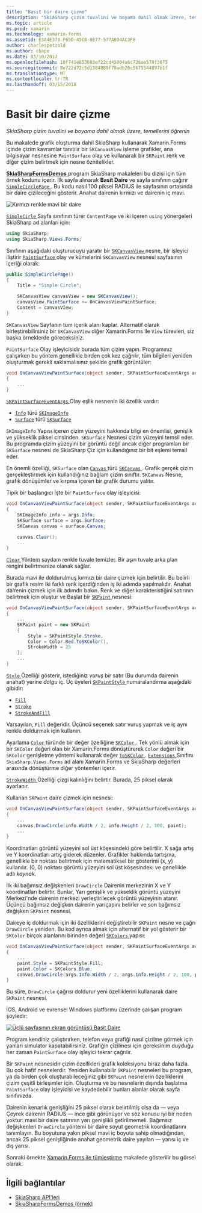 ```yaml
---
title: "Basit bir daire çizme"
description: "SkiaSharp çizim tuvalini ve boyama dahil olmak üzere, temellerini öğrenin"
ms.topic: article
ms.prod: xamarin
ms.technology: xamarin-forms
ms.assetid: E3A4E373-F65D-45C8-8E77-577A804AC3F8
author: charlespetzold
ms.author: chape
ms.date: 03/10/2017
ms.openlocfilehash: 10f741e853603ef22cd45004a6c726ae579f3675
ms.sourcegitcommit: 8e722d72c5d1384889f70adb26c5675544897b1f
ms.translationtype: MT
ms.contentlocale: tr-TR
ms.lasthandoff: 03/15/2018
---
```

# <a name="drawing-a-simple-circle"></a>Basit bir daire çizme

_SkiaSharp çizim tuvalini ve boyama dahil olmak üzere, temellerini öğrenin_

Bu makalede grafik oluşturma dahil SkiaSharp kullanarak Xamarin.Forms içinde çizim kavramlar tanıtılır bir `SKCanvasView` işleme grafikler, ana bilgisayar nesnesine `PaintSurface` olay ve kullanarak bir `SKPaint` renk ve diğer çizim belirtmek için nesne öznitelikler.

[ **SkiaSharpFormsDemos** ](https://developer.xamarin.com/samples/xamarin-forms/SkiaSharpForms/SkiaSharpFormsDemos/) program SkiaSharp makaleleri bu dizisi için tüm örnek kodunu içerir. İlk sayfa alınarak **Basit Daire** ve sayfa sınıfının çağırır [ `SimpleCirclePage` ](https://github.com/xamarin/xamarin-forms-samples/blob/master/SkiaSharpForms/SkiaSharpFormsDemos/SkiaSharpFormsDemos/SkiaSharpFormsDemos/Basics/SimpleCirclePage.cs). Bu kodu nasıl 100 piksel RADIUS ile sayfasının ortasında bir daire çizileceğini gösterir. Anahat dairenin kırmızı ve dairenin iç mavi.

![](circle-images/circleexample.png "Kırmızı renkle mavi bir daire")

[ `SimpleCirle` ](https://github.com/xamarin/xamarin-forms-samples/blob/master/SkiaSharpForms/SkiaSharpFormsDemos/SkiaSharpFormsDemos/SkiaSharpFormsDemos/Basics/SimpleCirclePage.cs) Sayfa sınıfının türer `ContentPage` ve iki içeren `using` yönergeleri SkiaSharp ad alanları için:

```csharp
using SkiaSharp;
using SkiaSharp.Views.Forms;
```

Sınıfının aşağıdaki oluşturucuyu yaratır bir [ `SKCanvasView` ](https://developer.xamarin.com/api/type/SkiaSharp.Views.Forms.SKCanvasView/) nesne, bir işleyici iliştirir [ `PaintSurface` ](https://developer.xamarin.com/api/event/SkiaSharp.Views.Forms.SKCanvasView.PaintSurface/) olay ve kümelerini `SKCanvasView` nesnesi sayfasının içeriği olarak:

```csharp
public SimpleCirclePage()
{
    Title = "Simple Circle";

    SKCanvasView canvasView = new SKCanvasView();
    canvasView.PaintSurface += OnCanvasViewPaintSurface;
    Content = canvasView;
}
```

`SKCanvasView` Sayfanın tüm içerik alanı kaplar. Alternatif olarak birleştirebilirsiniz bir `SKCanvasView` diğer Xamarin.Forms ile `View` türevleri, siz başka örneklerde göreceksiniz.

`PaintSurface` Olay işleyicisidir burada tüm çizim yapın. Programınız çalışırken bu yöntem genellikle birden çok kez çağrılır, tüm bilgileri yeniden oluşturmak gerekli saklamalısınız şekilde grafik görüntüler:

```csharp
void OnCanvasViewPaintSurface(object sender, SKPaintSurfaceEventArgs args)
{
    ...
}

```

[ `SKPaintSurfaceEventArgs` ](https://developer.xamarin.com/api/type/SkiaSharp.Views.Forms.SKPaintSurfaceEventArgs/) Olay eşlik nesnenin iki özellik vardır:

- [`Info`](https://developer.xamarin.com/api/property/SkiaSharp.Views.Forms.SKPaintSurfaceEventArgs.Info/) türü [`SKImageInfo`](https://developer.xamarin.com/api/type/SkiaSharp.SKImageInfo/)
- [`Surface`](https://developer.xamarin.com/api/property/SkiaSharp.Views.Forms.SKPaintSurfaceEventArgs.Surface/) türü [`SKSurface`](https://developer.xamarin.com/api/type/SkiaSharp.SKSurface/)

`SKImageInfo` Yapısı içeren çizim yüzeyini hakkında bilgi en önemlisi, genişlik ve yükseklik piksel cinsinden. `SKSurface` Nesnesi çizim yüzeyini temsil eder. Bu programda çizim yüzeyini bir görüntü değil ancak diğer programları bir `SKSurface` nesnesi de SkiaSharp Çiz için kullandığınız bir bit eşlemi temsil eder.

En önemli özelliği, `SKSurface` olan [ `Canvas` ](https://developer.xamarin.com/api/property/SkiaSharp.SKSurface.Canvas/) türü [ `SKCanvas` ](https://developer.xamarin.com/api/type/SkiaSharp.SKCanvas/). Grafik gerçek çizim gerçekleştirmek için kullandığınız bağlam çizim sınıftır. `SKCanvas` Nesne, grafik dönüşümler ve kırpma içeren bir grafik durumu yalıtır.

Tipik bir başlangıcı İşte bir `PaintSurface` olay işleyicisi:

```csharp
void OnCanvasViewPaintSurface(object sender, SKPaintSurfaceEventArgs args)
{
    SKImageInfo info = args.Info;
    SKSurface surface = args.Surface;
    SKCanvas canvas = surface.Canvas;

    canvas.Clear();
    ...
}

```

[ `Clear` ](https://developer.xamarin.com/api/member/SkiaSharp.SKCanvas.Clear()/) Yöntem saydam renkle tuvale temizler. Bir aşırı tuvale arka plan rengini belirtmenize olanak sağlar.

Burada mavi ile doldurulmuş kırmızı bir daire çizmek için belirtilir. Bu belirli bir grafik resim iki farklı renk içerdiğinden iş iki adımda yapılmalıdır. Anahat dairenin çizmek için ilk adımdır bakın. Renk ve diğer karakteristiğini satırının belirtmek için oluştur ve Başlat bir [ `SKPaint` ](https://developer.xamarin.com/api/type/SkiaSharp.SKPaint/) nesnesi:

```csharp
void OnCanvasViewPaintSurface(object sender, SKPaintSurfaceEventArgs args)
{
    ...
    SKPaint paint = new SKPaint
    {
        Style = SKPaintStyle.Stroke,
        Color = Color.Red.ToSKColor(),
        StrokeWidth = 25
    };
    ...
}
```

[ `Style` ](https://developer.xamarin.com/api/property/SkiaSharp.SKPaint.Style/) Özelliği gösterir, istediğiniz *vuruş* bir satır (Bu durumda dairenin anahat) yerine *dolgu* iç. Üç üyeleri [ `SKPaintStyle` ](https://developer.xamarin.com/api/type/SkiaSharp.SKPaintStyle/) numaralandırma aşağıdaki gibidir:

- [`Fill`](https://developer.xamarin.com/api/field/SkiaSharp.SKPaintStyle.Fill/)
- [`Stroke`](https://developer.xamarin.com/api/field/SkiaSharp.SKPaintStyle.Stroke/)
- [`StrokeAndFill`](https://developer.xamarin.com/api/field/SkiaSharp.SKPaintStyle.StrokeAndFill/)

Varsayılan, `Fill` değeridir. Üçüncü seçenek satır vuruş yapmak ve iç aynı renkle doldurmak için kullanın.

Ayarlama [ `Color` ](https://developer.xamarin.com/api/property/SkiaSharp.SKPaint.Color/) türünde bir değer özelliğine [ `SKColor` ](https://developer.xamarin.com/api/type/SkiaSharp.SKColor/). Tek yönlü almak için bir `SKColor` değeri olan bir Xamarin.Forms dönüştürerek `Color` değeri bir `SKColor` genişletme yöntemi kullanarak değer [ `ToSKColor` ](https://developer.xamarin.com/api/member/SkiaSharp.Views.Forms.Extensions.ToSKColor/p/Xamarin.Forms.Color/). [ `Extensions` ](https://developer.xamarin.com/api/type/SkiaSharp.Views.Forms.Extensions/) Sınıfını `SkiaSharp.Views.Forms` ad alanı Xamarin.Forms ve SkiaSharp değerleri arasında dönüştürme diğer yöntemleri içerir.

[ `StrokeWidth` ](https://developer.xamarin.com/api/property/SkiaSharp.SKPaint.StrokeWidth/) Özelliği çizgi kalınlığını belirtir. Burada, 25 piksel olarak ayarlanır.

Kullanan `SKPaint` daire çizmek için nesnesi:

```csharp
void OnCanvasViewPaintSurface(object sender, SKPaintSurfaceEventArgs args)
{
    ...
    canvas.DrawCircle(info.Width / 2, info.Height / 2, 100, paint);
    ...
}
```

Koordinatları görüntü yüzeyini sol üst köşesindeki göre belirtilir. X sağa artış ve Y koordinatları artış giderek düzenler. Grafikler hakkında tartışma, genellikle bir noktası belirtmek için matematiksel bir gösterimi (x, y) kullanılır. (0, 0) noktası görüntü yüzeyini sol üst köşesindeki ve genellikle adlı *kaynak*.

İlk iki bağımsız değişkenleri `DrawCircle` Dairenin merkezinin X ve Y koordinatları belirtir. Bunlar, Yarı genişlik ve yükseklik görüntü yüzeyini Merkezi'nde dairenin merkezi yerleştirilecek görüntü yüzeyinin atanır. Üçüncü bağımsız değişken dairenin yarıçapını belirler ve son bağımsız değişken `SKPaint` nesnesi.

Daireye iç doldurmak için iki özelliklerini değiştirebilir `SKPaint` nesne ve çağrı `DrawCircle` yeniden. Bu kod ayrıca almak için alternatif bir yol gösterir bir `SKColor` birçok alanlarını birinden değeri [ `SKColors` ](https://developer.xamarin.com/api/type/SkiaSharp.SKColors/) yapısı:

```csharp
void OnCanvasViewPaintSurface(object sender, SKPaintSurfaceEventArgs args)
{
    ...
    paint.Style = SKPaintStyle.Fill;
    paint.Color = SKColors.Blue;
    canvas.DrawCircle(args.Info.Width / 2, args.Info.Height / 2, 100, paint);
}
```
Bu süre, `DrawCircle` çağrısı doldurur yeni özelliklerini kullanarak daire `SKPaint` nesnesi.

İOS, Android ve evrensel Windows platformu üzerinde çalışan program şöyledir:

[![](circle-images/simplecircle-small.png "Üçlü sayfasının ekran görüntüsü Basit Daire")](circle-images/simplecircle-large.png#lightbox "Üçlü sayfasının ekran görüntüsü basit daire")

Program kendiniz çalıştırırken, telefon veya grafiği nasıl çizilme görmek için yanları simulator kapatabilirsiniz. Grafiğin çizilmesi için gereksinim duyduğu her zaman `PaintSurface` olay işleyici tekrar çağrılır.

Bir `SKPaint` nesnesidir çizim özellikleri grafik koleksiyonu biraz daha fazla. Bu çok hafif nesnelerdir. Yeniden kullanabilir `SKPaint` nesneleri bu program, ya da birden çok oluşturabileceğiniz gibi `SKPaint` nesnelerin özelliklerini çizim çeşitli birleşimler için. Oluşturma ve bu nesnelerin dışında başlatma `PaintSurface` olay işleyicisi ve kaydedebilir bunları alanlar olarak sayfa sınıfınızda.

Dairenin kenarlık genişliğini 25 piksel olarak belirtilmiş olsa da &mdash; veya Çeyrek dairenin RADIUS &mdash; ince gibi görünüyor ve söz konusu iyi bir neden yoktur: mavi bir daire satırının yarı genişlikli getirilmemeli. Bağımsız değişkenleri `DrawCircle` yöntemi bir daire soyut geometrik koordinatlarını tanımlayın. Bu boyutuna yakın piksel mavi iç boyuta sahip olmadığından, ancak 25 piksel genişliğinde anahat geometrik daire yayılan &mdash; yarısı iç ve dış yarısı.

Sonraki örnekte [Xamarin.Forms ile tümleştirme](~/xamarin-forms/user-interface/graphics/skiasharp/basics/integration.md) makalede gösterilir bu görsel olarak.


## <a name="related-links"></a>İlgili bağlantılar

- [SkiaSharp API'leri](https://developer.xamarin.com/api/root/SkiaSharp/)
- [SkiaSharpFormsDemos (örnek)](https://developer.xamarin.com/samples/xamarin-forms/SkiaSharpForms/SkiaSharpFormsDemos/)
